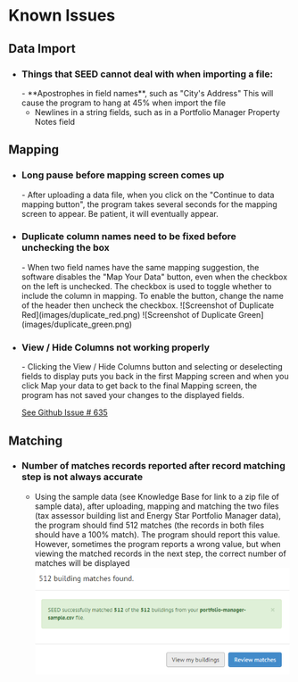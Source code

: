 # Known Issues

## Data Import

- <h3>Things that SEED cannot deal with when importing a file:</h3>
	- **Apostrophes in field names**, such as "City's Address"  This will cause the program to hang at 45% when import the file

	- Newlines in a string fields, such as in a Portfolio Manager Property Notes field

## Mapping

- <h3>Long pause before mapping screen comes up</h3>
	- After uploading a data file, when you click on the "Continue to data mapping button", the program takes several seconds for the mapping screen to appear. Be patient, it will eventually appear. 

- <h3>Duplicate column names need to be fixed before unchecking the box</h3>
	- When two field names have the same mapping suggestion, the software disables the "Map Your Data" button, even when the checkbox on the left is unchecked. The checkbox is used to toggle whether to include the column in mapping. To enable the button, change the name of the header then uncheck the checkbox. 
	![Screenshot of Duplicate Red](images/duplicate_red.png)
	![Screenshot of Duplicate Green](images/duplicate_green.png)

- <h3>View / Hide Columns not working properly</h3>
	- Clicking the View / Hide Columns button and selecting or deselecting fields to display puts you back in the first Mapping screen and when you click Map your data to get back to the final Mapping screen, the program has not saved your changes to the displayed fields.

	[See Github Issue # 635](https://github.com/SEED-platform/seed/issues/635)

## Matching

- <h3>Number of matches records reported after record matching step is not always accurate</h3>

	- Using the sample data (see Knowledge Base for link to a zip file of sample data), after uploading, mapping and matching the two files (tax assessor building list and Energy Star Portfolio Manager data), the program should find 512 matches (the records in both files should have a 100% match). The program should report this value. However, sometimes the program reports a wrong value, but when viewing the matched records in the next step, the correct number of matches will be displayed
	![Screenshot of building matches](images/512Matches.png)
